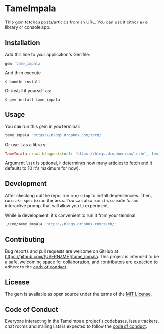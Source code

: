 # TameImpala

This gem fetches posts/articles from an URL. You can use it either as a library or console app.

## Installation

Add this line to your application's Gemfile:

```ruby
gem 'tame_impala'
```

And then execute:

    $ bundle install

Or install it yourself as:

    $ gem install tame_impala

## Usage

You can run this gem in you terminal:

```bash
tame_impala 'https://blogs.dropbox.com/tech/'
```

Or use it as a library:

```ruby
TameImpala.crawl_blogposts(url: 'https://blogs.dropbox.com/tech/', last: 1)
```

Argument ```last``` is optional, it determines how many articles to fetch and it defaults to 10 it's maximum(for now).

## Development

After checking out the repo, run `bin/setup` to install dependencies. Then, run `rake spec` to run the tests. You can also run `bin/console` for an interactive prompt that will allow you to experiment.

While in development, it's convenient to run it from your terminal:

```bash
./exe/tame_impala 'https://blogs.dropbox.com/tech/'
```

## Contributing

Bug reports and pull requests are welcome on GitHub at https://github.com/[USERNAME]/tame_impala. This project is intended to be a safe, welcoming space for collaboration, and contributors are expected to adhere to the [code of conduct](https://github.com/[USERNAME]/tame_impala/blob/master/CODE_OF_CONDUCT.md).

## License

The gem is available as open source under the terms of the [MIT License](https://opensource.org/licenses/MIT).

## Code of Conduct

Everyone interacting in the TameImpala project's codebases, issue trackers, chat rooms and mailing lists is expected to follow the [code of conduct](https://github.com/[USERNAME]/tame_impala/blob/master/CODE_OF_CONDUCT.md).
